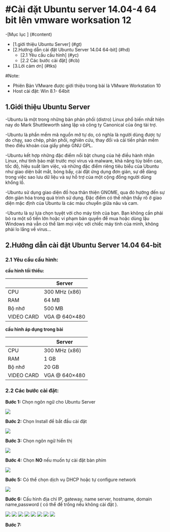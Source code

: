 #Cài đặt Ubuntu server 14.04-4 64 bit lên vmware worksation 12
==========

-[Mục lục ] (#content)
<ul>
<li> [1.giới thiệu Ubuntu Server] (#gt)
	
<li> [2.Hướng dẫn cài đặt Ubuntu Server 14.04 64-bit] (#hd)
	<ul>
	<li> [2.1 Yêu cầu cấu hình] (#yc)
	<li> [2.2 Các bước cài đặt] (#cb)
	</ul>
	
<li> [3.Lời cảm ơn] (#tks)
</ul>

#Note: 
- Phiên Bản VMware được giới thiệu trong bài là VMware Workstation 10
- Host cài đặt: Win 8.1- 64bit

<a name="gt"></a>
## 1.Giới thiệu Ubuntu Server 

-Ubuntu là một trong những bản phân phối (distro) Linux phổ biến nhất hiện nay do Mark Shuttleworth sáng lập và công ty Canonical của ông tài trợ.

-Ubuntu là phần mềm mã nguồn mở tự do, có nghĩa là người dùng được tự do chạy, sao chép, phân phối, nghiên cứu, thay đổi và cải tiến phần mềm theo điều khoản của giấy phép GNU GPL.

-Ubuntu kết hợp những đặc điểm nổi bật chung của hệ điều hành nhân Linux, như tính bảo mật trước mọi virus và malware, khả năng tùy biến cao, tốc độ, hiệu suất làm việc, và những đặc điểm riêng tiêu biểu của Ubuntu như giao diện bắt mắt, bóng bẩy, cài đặt ứng dụng đơn giản, sự dễ dàng trong việc sao lưu dữ liệu và sự hỗ trợ của một cộng đồng người dùng khổng lồ.

-Ubuntu sử dụng giao diện đồ họa thân thiện GNOME, qua đó hướng đến sự đơn giản hóa trong quá trình sử dụng. Đặc điểm có thể nhận thấy rõ ở giao diện mặc định của Ubuntu là các màu chuyển giữa nâu và cam.

-Ubuntu là sự lựa chọn tuyệt vời cho máy tính của bạn. Bạn không cần phải bỏ ra một số tiền lớn hoặc vi phạm bản quyền để mua hoặc dùng lậu Windows mà vẫn có thể làm mọi việc với chiếc máy tính của mình, không phải lo lắng về virus...

<a name="hd"></a>
## 2.Hướng dẫn cài đặt Ubuntu Server 14.04 64-bit 

### 2.1 Yêu cầu cấu hình:
**cấu hình tối thiểu:** 

|           | Server      | 
|--------------|-------|
| CPU       |300 MHz (x86) | 
| RAM       | 64 MB        | 
| Bộ nhớ    | 500 MB       |
|VIDEO CARD | VGA @ 640×480|

**cấu hình áp dụng trong bài**

|           | Server      | 
|--------------|-------|
| CPU       |300 MHz (x86) | 
| RAM       | 1 GB         | 
| Bộ nhớ    | 20 GB        |
|VIDEO CARD | VGA @ 640×480|

<a name="cb"></a>
### 2.2 Các bước cài đặt:

**Bước 1:** Chọn ngôn ngữ cho Ubuntu Server 

<img src=http://i.imgur.com/vxH3NlF.png>

**Bước 2:** Chọn Install để bắt đầu cài đặt

<img src=http://i.imgur.com/E78ePNi.png>

**Bước 3:** Chọn ngôn ngữ hiển thị 

<img src=http://i.imgur.com/RYUpA9x.png>

**Bước 4:** Chọn **NO** nếu muốn tự cài đặt bàn phím

<img src=http://i.imgur.com/D37UKd0.png>

**Bước 5:** Có thể chọn dịch vụ DHCP hoặc tự configure network

<img src=http://i.imgur.com/K9oFjO1.png>

**Bước 6:** Cấu hình địa chỉ IP, gateway, name server, hostname, domain name,password ( có thể để trống nếu không cài đặt ).

<img src=http://i.imgur.com/3eIg7AZ.png>

<img src=http://i.imgur.com/idO9fcE.png>

<img src=http://i.imgur.com/Y0xF3i5.png>

<img src=http://i.imgur.com/miO7COv.png>

<img src=http://i.imgur.com/DNp2Kdi.png>

<img src=http://i.imgur.com/yUKilXB.png>

<img src=http://i.imgur.com/d4nCqyJ.png>

<img src=http://i.imgur.com/tXDW0XY.png>

**Bước 7:** 

	 
